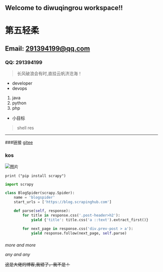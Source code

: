 ## Welcome to diwuqingrou workspace!!

# 第五轻柔
## Email: 291394199@qq.com
### QQ: 291394199
> 长风破浪会有时,直挂云帆济沧海！

* developer
* devops
1. java
2. python
3. php
* 小目标
 > shell res

---
###链接
[gitee](https://gitee.com/diwuqingrou404/)

[blog]: http://www.diwuqingrou.cn/article/4 "博客"
[home]: http://www.diwuqingrou.cn/admin "后台"

### kos

![图片](https://ws2.sinaimg.cn/large/9150e4e5ly1fhx5kcor4xg207y05mmy4.gif)


`print ("pip install scrapy")`

```python
import scrapy

class BlogSpider(scrapy.Spider):
    name = 'blogspider'
    start_urls = ['https://blog.scrapinghub.com']

    def parse(self, response):
        for title in response.css('.post-header>h2'):
            yield {'title': title.css('a ::text').extract_first()}

        for next_page in response.css('div.prev-post > a'):
            yield response.follow(next_page, self.parse)
```
###

*more and more*

_any and any_

~~这是大佬的博客,我错了，我不是！~~
